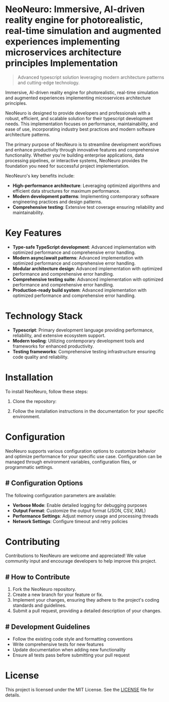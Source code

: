 <!-- fallback_NeoNeuro_20250727040824_22322 -->

# NeoNeuro: Immersive, AI-driven reality engine for photorealistic, real-time simulation and augmented experiences implementing microservices architecture principles Implementation
> Advanced typescript solution leveraging modern architecture patterns and cutting-edge technology.

Immersive, AI-driven reality engine for photorealistic, real-time simulation and augmented experiences implementing microservices architecture principles.

NeoNeuro is designed to provide developers and professionals with a robust, efficient, and scalable solution for their typescript development needs. This implementation focuses on performance, maintainability, and ease of use, incorporating industry best practices and modern software architecture patterns.

The primary purpose of NeoNeuro is to streamline development workflows and enhance productivity through innovative features and comprehensive functionality. Whether you're building enterprise applications, data processing pipelines, or interactive systems, NeoNeuro provides the foundation you need for successful project implementation.

NeoNeuro's key benefits include:

* **High-performance architecture**: Leveraging optimized algorithms and efficient data structures for maximum performance.
* **Modern development patterns**: Implementing contemporary software engineering practices and design patterns.
* **Comprehensive testing**: Extensive test coverage ensuring reliability and maintainability.

# Key Features

* **Type-safe TypeScript development**: Advanced implementation with optimized performance and comprehensive error handling.
* **Modern async/await patterns**: Advanced implementation with optimized performance and comprehensive error handling.
* **Modular architecture design**: Advanced implementation with optimized performance and comprehensive error handling.
* **Comprehensive testing suite**: Advanced implementation with optimized performance and comprehensive error handling.
* **Production-ready build system**: Advanced implementation with optimized performance and comprehensive error handling.

# Technology Stack

* **Typescript**: Primary development language providing performance, reliability, and extensive ecosystem support.
* **Modern tooling**: Utilizing contemporary development tools and frameworks for enhanced productivity.
* **Testing frameworks**: Comprehensive testing infrastructure ensuring code quality and reliability.

# Installation

To install NeoNeuro, follow these steps:

1. Clone the repository:


2. Follow the installation instructions in the documentation for your specific environment.

# Configuration

NeoNeuro supports various configuration options to customize behavior and optimize performance for your specific use case. Configuration can be managed through environment variables, configuration files, or programmatic settings.

## # Configuration Options

The following configuration parameters are available:

* **Verbose Mode**: Enable detailed logging for debugging purposes
* **Output Format**: Customize the output format (JSON, CSV, XML)
* **Performance Settings**: Adjust memory usage and processing threads
* **Network Settings**: Configure timeout and retry policies

# Contributing

Contributions to NeoNeuro are welcome and appreciated! We value community input and encourage developers to help improve this project.

## # How to Contribute

1. Fork the NeoNeuro repository.
2. Create a new branch for your feature or fix.
3. Implement your changes, ensuring they adhere to the project's coding standards and guidelines.
4. Submit a pull request, providing a detailed description of your changes.

## # Development Guidelines

* Follow the existing code style and formatting conventions
* Write comprehensive tests for new features
* Update documentation when adding new functionality
* Ensure all tests pass before submitting your pull request

# License

This project is licensed under the MIT License. See the [LICENSE](https://github.com/marcmotta/NeoNeuro/blob/main/LICENSE) file for details.
